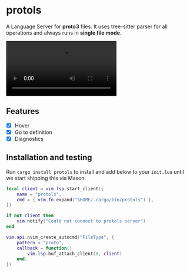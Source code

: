 # protols
A Language Server for **proto3** files. It uses tree-sitter parser for all operations and always runs in **single file mode**.

![](./assets/protols.mov)

## Features 
- [x] Hover
- [x] Go to definition
- [x] Diagnostics

## Installation and testing

Run `cargo install protols` to install and add below to your `init.lua` until we start shipping this via Mason.

```lua
local client = vim.lsp.start_client({
	name = "protols",
	cmd = { vim.fn.expand("$HOME/.cargo/bin/protols") },
})

if not client then
	vim.notify("Could not connect to protols server")
end

vim.api.nvim_create_autocmd("FileType", {
	pattern = "proto",
	callback = function()
		vim.lsp.buf_attach_client(0, client)
	end,
})

```
